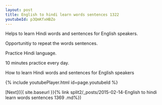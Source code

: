 ```yaml
---
layout: post
title: English to hindi learn words sentences 1322 
youtubeId: p3QmKfxHBZo
---
```

 
 
Helps to learn Hindi words and sentences for English speakers.

Opportunitiy to repeat the words sentences. 

Practice Hindi language. 
 
10 minutes practice every day. 
 
How to learn Hindi words and sentences for English speakers 
 
{% include youtubePlayer.html id=page.youtubeId %}
 
 
[Next]({{ site.baseurl }}{% link  split2/_posts/2015-02-14-English to hindi learn words sentences 1369 .md%})
 
